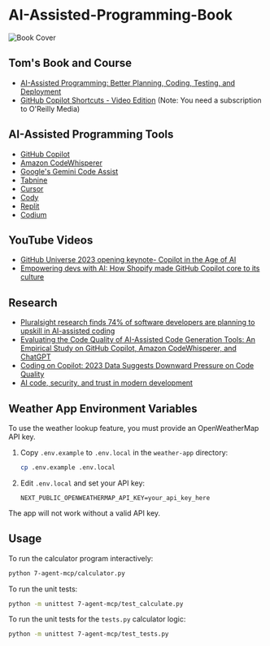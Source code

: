# AI-Assisted-Programming-Book
![Book Cover](https://github.com/ttaulli/AI-Assisted-Programming-Book/blob/main/images/book_cover.png?raw=true)

## Tom's Book and Course

- [AI-Assisted Programming: Better Planning, Coding, Testing, and Deployment](https://amzn.to/48qeAa9)
- [GitHub Copilot Shortcuts - Video Edition](https://learning.oreilly.com/playlists/52fae684-596f-4862-a900-a60478a58901/) (Note:  You need a subscription to O'Reilly Media)

## AI-Assisted Programming Tools

- [GitHub Copilot](https://github.com/features/copilot)
- [Amazon CodeWhisperer](https://aws.amazon.com/codewhisperer/)
- [Google's Gemini Code Assist](https://cloud.google.com/products/gemini/code-assist?hl=en)
- [Tabnine](https://www.tabnine.com/)
- [Cursor](https://cursor.sh/)
- [Cody](https://sourcegraph.com/cody)
- [Replit](https://replit.com/)
- [Codium](https://codeium.com/)


## YouTube Videos

- [GitHub Universe 2023 opening keynote- Copilot in the Age of AI](https://www.youtube.com/watch?v=NrQkdDVupQE&t=2s)
- [Empowering devs with AI: How Shopify made GitHub Copilot core to its culture](https://www.youtube.com/watch?v=wVKBwcm5dbw)

## Research

- [Pluralsight research finds 74% of software developers are planning to upskill in AI-assisted coding](https://www.pluralsight.com/newsroom/press-releases/pluralsight-research-finds-74--of-software-developers-are-planni)
- [Evaluating the Code Quality of AI-Assisted Code Generation Tools: An Empirical Study on GitHub Copilot, Amazon CodeWhisperer, and ChatGPT](https://arxiv.org/abs/2304.10778)
- [Coding on Copilot: 2023 Data Suggests Downward Pressure on Code Quality](https://www.gitclear.com/coding_on_copilot_data_shows_ais_downward_pressure_on_code_quality)
- [AI code, security, and trust in modern development](https://snyk.io/reports/ai-code-security/)

## Weather App Environment Variables

To use the weather lookup feature, you must provide an OpenWeatherMap API key.

1. Copy `.env.example` to `.env.local` in the `weather-app` directory:
   ```sh
   cp .env.example .env.local
   ```
2. Edit `.env.local` and set your API key:
   ```env
   NEXT_PUBLIC_OPENWEATHERMAP_API_KEY=your_api_key_here
   ```

The app will not work without a valid API key.

## Usage

To run the calculator program interactively:

```bash
python 7-agent-mcp/calculator.py
```

To run the unit tests:

```bash
python -m unittest 7-agent-mcp/test_calculate.py
```

To run the unit tests for the `tests.py` calculator logic:

```bash
python -m unittest 7-agent-mcp/test_tests.py
```
